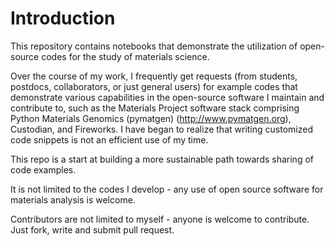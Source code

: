 # Introduction

This repository contains notebooks that demonstrate the utilization of open-source codes for the study of materials science. 

Over the course of my work, I frequently get requests (from students, postdocs, collaborators, or just general users) for example codes that demonstrate various capabilities in the open-source software I maintain and contribute to, such as the Materials Project software stack comprising Python Materials Genomics (pymatgen) (http://www.pymatgen.org), Custodian, and Fireworks. I have began to realize that writing customized code snippets is not an efficient use of my time. 

This repo is a start at building a more sustainable path towards sharing of code examples. 

It is not limited to the codes I develop - any use of open source software for materials analysis is welcome.

Contributors are not limited to myself - anyone is welcome to contribute. Just fork, write and submit pull request.
